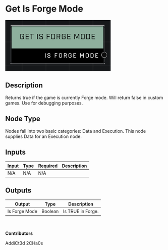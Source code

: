 # Get Is Forge Mode
![](../../../.gitbook/assets/get-is-forge-mode.png)
## Description
Returns true if the game is currently Forge mode. Will return false in custom games. Use for debugging purposes.

## Node Type
Nodes fall into two basic categories: Data and Execution. This node supplies Data for an Execution node.

## Inputs
| Input | Type | Required | Description |
|------------------|------------------|----------|--------------------------------------------------------------|
| N/A | N/A | N/A | |

## Outputs
| Output | Type | Description |
|------------------|------------------|--------------------------------------------------------------|
| Is Forge Mode | Boolean | Is TRUE in Forge. |

\
\
**Contributors**

AddiCt3d 2CHa0s